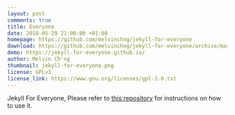 ```yaml
---
layout: post
comments: true
title: Everyone
date: 2018-05-29 21:00:00 +01:00
homepage: https://github.com/melvinchng/jekyll-for-everyone
download: https://github.com/melvinchng/jekyll-for-everyone/archive/master.zip
demo: https://jekyll-for-everyone.github.io/
author: Melvin Ch'ng
thumbnail: jekyll-for-everyone.png
license: GPLv3
license_link: https://www.gnu.org/licenses/gpl-3.0.txt
---
```


Jekyll For Everyone, Please refer to [this repository](https://github.com/melvinchng/jekyll-for-everyone) for instructions on how to use it.
